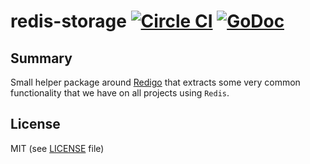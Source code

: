 # redis-storage [![Circle CI](https://circleci.com/gh/streamrail/redis-storage.svg?style=svg)](https://circleci.com/gh/streamrail/redis-storage) [![GoDoc](https://godoc.org/github.com/streamrail/redis-storage?status.svg)](https://godoc.org/github.com/streamrail/redis-storage)

## Summary
Small helper package around [Redigo](https://github.com/garyburd/redigo) that extracts some very common functionality that we have on all projects using `Redis`. 

## License
MIT (see [LICENSE](https://github.com/streamrail/lrcache/blob/master/LICENSE) file)
